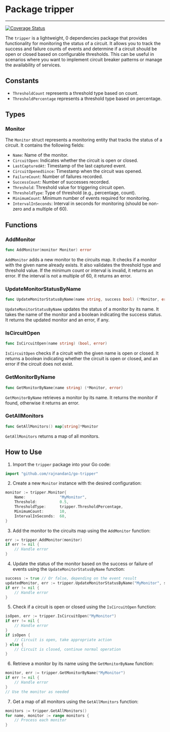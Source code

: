 # Package tripper

---
[![Coverage Status](https://coveralls.io/repos/github/rajnandan1/go-tripper/badge.svg?branch=main)](https://coveralls.io/github/rajnandan1/go-tripper?branch=main)

The `tripper` is a lightweight, 0 dependencies package that provides functionality for monitoring the status of a circuit. It allows you to track the success and failure counts of events and determine if a circuit should be open or closed based on configurable thresholds. This can be useful in scenarios where you want to implement circuit breaker patterns or manage the availability of services.

## Constants

- `ThresholdCount` represents a threshold type based on count.
- `ThresholdPercentage` represents a threshold type based on percentage.

## Types

### Monitor

The `Monitor` struct represents a monitoring entity that tracks the status of a circuit. It contains the following fields:

- `Name`: Name of the monitor.
- `CircuitOpen`: Indicates whether the circuit is open or closed.
- `LastCapturedAt`: Timestamp of the last captured event.
- `CircuitOpenedSince`: Timestamp when the circuit was opened.
- `FailureCount`: Number of failures recorded.
- `SuccessCount`: Number of successes recorded.
- `Threshold`: Threshold value for triggering circuit open.
- `ThresholdType`: Type of threshold (e.g., percentage, count).
- `MinimumCount`: Minimum number of events required for monitoring.
- `IntervalInSeconds`: Interval in seconds for monitoring (should be non-zero and a multiple of 60).

## Functions

### AddMonitor

```go
func AddMonitor(monitor Monitor) error
```

`AddMonitor` adds a new monitor to the circuits map. It checks if a monitor with the given name already exists. It also validates the threshold type and threshold value. If the minimum count or interval is invalid, it returns an error. If the interval is not a multiple of 60, it returns an error.

### UpdateMonitorStatusByName

```go
func UpdateMonitorStatusByName(name string, success bool) (*Monitor, error)
```

`UpdateMonitorStatusByName` updates the status of a monitor by its name. It takes the name of the monitor and a boolean indicating the success status. It returns the updated monitor and an error, if any.

### IsCircuitOpen

```go
func IsCircuitOpen(name string) (bool, error)
```

`IsCircuitOpen` checks if a circuit with the given name is open or closed. It returns a boolean indicating whether the circuit is open or closed, and an error if the circuit does not exist.

### GetMonitorByName

```go
func GetMonitorByName(name string) (*Monitor, error)
```

`GetMonitorByName` retrieves a monitor by its name. It returns the monitor if found, otherwise it returns an error.

### GetAllMonitors

```go
func GetAllMonitors() map[string]*Monitor
```

`GetAllMonitors` returns a map of all monitors.

## How to Use

1. Import the `tripper` package into your Go code:

```go
import "github.com/rajnandan1/go-tripper"
```

2. Create a new `Monitor` instance with the desired configuration:

```go
monitor := tripper.Monitor{
	Name:               "MyMonitor",
	Threshold:          0.5,
	ThresholdType:      tripper.ThresholdPercentage,
	MinimumCount:       10,
	IntervalInSeconds:  60,
}
```

3. Add the monitor to the circuits map using the `AddMonitor` function:

```go
err := tripper.AddMonitor(monitor)
if err != nil {
	// Handle error
}
```

4. Update the status of the monitor based on the success or failure of events using the `UpdateMonitorStatusByName` function:

```go
success := true // Or false, depending on the event result
updatedMonitor, err := tripper.UpdateMonitorStatusByName("MyMonitor", success)
if err != nil {
	// Handle error
}
```

5. Check if a circuit is open or closed using the `IsCircuitOpen` function:

```go
isOpen, err := tripper.IsCircuitOpen("MyMonitor")
if err != nil {
	// Handle error
}
if isOpen {
	// Circuit is open, take appropriate action
} else {
	// Circuit is closed, continue normal operation
}
```

6. Retrieve a monitor by its name using the `GetMonitorByName` function:

```go
monitor, err := tripper.GetMonitorByName("MyMonitor")
if err != nil {
	// Handle error
}
// Use the monitor as needed
```

7. Get a map of all monitors using the `GetAllMonitors` function:

```go
monitors := tripper.GetAllMonitors()
for name, monitor := range monitors {
	// Process each monitor
}
```
